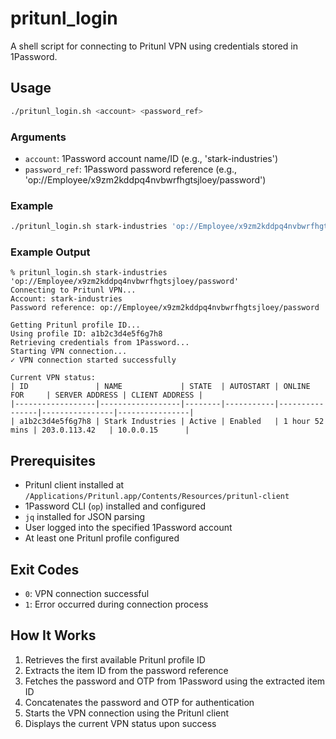# pritunl_login

A shell script for connecting to Pritunl VPN using credentials stored in 1Password.

## Usage

```bash
./pritunl_login.sh <account> <password_ref>
```

### Arguments

- `account`: 1Password account name/ID (e.g., 'stark-industries')
- `password_ref`: 1Password password reference (e.g., 'op://Employee/x9zm2kddpq4nvbwrfhgtsjloey/password')

### Example

```bash
./pritunl_login.sh stark-industries 'op://Employee/x9zm2kddpq4nvbwrfhgtsjloey/password'
```

### Example Output

```
% pritunl_login.sh stark-industries 'op://Employee/x9zm2kddpq4nvbwrfhgtsjloey/password'
Connecting to Pritunl VPN...
Account: stark-industries
Password reference: op://Employee/x9zm2kddpq4nvbwrfhgtsjloey/password

Getting Pritunl profile ID...
Using profile ID: a1b2c3d4e5f6g7h8
Retrieving credentials from 1Password...
Starting VPN connection...
✓ VPN connection started successfully

Current VPN status:
| ID               | NAME             | STATE  | AUTOSTART | ONLINE FOR     | SERVER ADDRESS | CLIENT ADDRESS |
|------------------|------------------|--------|-----------|----------------|----------------|----------------|
| a1b2c3d4e5f6g7h8 | Stark Industries | Active | Enabled   | 1 hour 52 mins | 203.0.113.42   | 10.0.0.15      |
```

## Prerequisites

- Pritunl client installed at `/Applications/Pritunl.app/Contents/Resources/pritunl-client`
- 1Password CLI (`op`) installed and configured
- `jq` installed for JSON parsing
- User logged into the specified 1Password account
- At least one Pritunl profile configured

## Exit Codes

- `0`: VPN connection successful
- `1`: Error occurred during connection process

## How It Works

1. Retrieves the first available Pritunl profile ID
2. Extracts the item ID from the password reference
3. Fetches the password and OTP from 1Password using the extracted item ID
4. Concatenates the password and OTP for authentication
5. Starts the VPN connection using the Pritunl client
6. Displays the current VPN status upon success